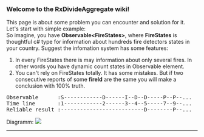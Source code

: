 ### Welcome to the RxDivideAggregate wiki!
This page is about some problem you can encounter and solution for it.  
Let's start with simple example:  
So imagine, you have **Observable\<FireStates\>**, where **FireStates** is thoughtful c# type for information about hundreds fire detectors states in your country. Suggest the infomation system has some features:
1. In every FireStates there is may information about only several fires. In other words you have dynamic count states in Observable element.
2. You can't rely on FireStates totally. It has some mistakes. But if two consecutive reports of some **fireId** are the same you will make a conclusion with 100% truth.  
<pre>Observable      :S------------D------I--D--D-----P--P--...  
Time line       :1------------2------3--4--5-----7--9--...  
Reliable result :--------------------------D--------P--...  </pre>

Diagramm:
![](https://drive.google.com/uc?id=1GlLmRBEHIUNN9JSZFUP1JrSzTAIX_ilc)

***
